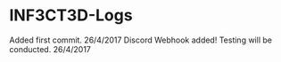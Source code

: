 # INF3CT3D-Logs
Added first commit. 26/4/2017
Discord Webhook added! Testing will be conducted. 26/4/2017
